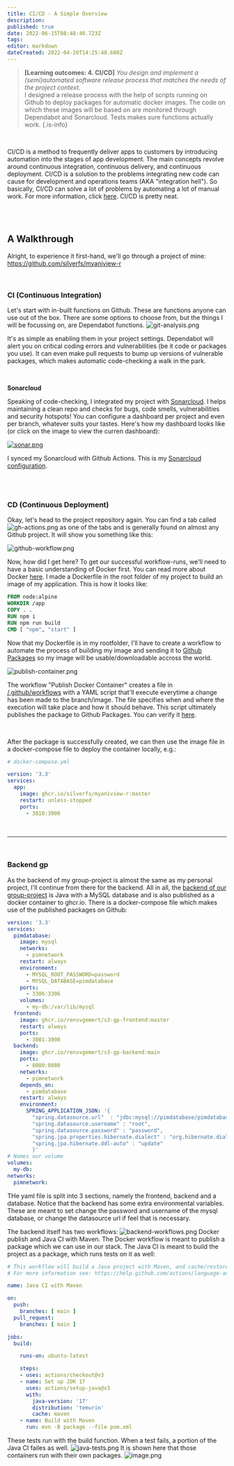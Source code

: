 ```yaml
---
title: CI/CD - A Simple Overview
description: 
published: true
date: 2022-06-15T08:48:40.723Z
tags: 
editor: markdown
dateCreated: 2022-04-20T14:25:48.680Z
---
```


> __[Learning outcomes: 4. CI/CD]__
*You design and implement a (semi)automated software release process that matches the needs of the project context.* <br />
I designed a release process with the help of scripts running on Github to deploy packages for automatic docker images. The code on which these images will be based on are monitored through Dependabot and Sonarcloud. Tests makes sure functions actually work.
{.is-info}

<br />

CI/CD is a method to frequently deliver apps to customers by introducing automation into the stages of app development. The main concepts revolve around continuous integration, continuous delivery, and continuous deployment. CI/CD is a solution to the problems integrating new code can cause for development and operations teams (AKA "integration hell"). So basically, CI/CD can solve a lot of problems by automating a lot of manual work. For more information, click [here](https://docs.github.com/en/actions).
CI/CD is pretty neat.

<br />
<br />

## A Walkthrough
Alright, to experience it first-hand, we'll go through a project of mine: https://github.com/silverfs/myaniview-r

<br />

### CI (Continuous Integration)

Let's start with in-built functions on Github. These are functions anyone can use out of the box. 
There are some options to choose from, but the things I will be focussing on, are Dependabot functions.
![git-analysis.png](/cicd/git-analysis.png)

It's as simple as enabling them in your project settings. Dependabot will alert you on critical coding errors and vulnerabilities (be it code or packages you use). It can even make pull requests to bump up versions of vulnerable packages, which makes automatic code-checking a walk in the park.

<br />

**Sonarcloud**

Speaking of code-checking, I integrated my project with [Sonarcloud](https://sonarcloud.io/). I helps maintaining a clean repo and checks for bugs, code smells, vulnerabilities and security hotspots! You can configure a dashboard per project and even per branch, whatever suits your tastes. Here's how my dashboard looks like (or click on the image to view the curren dashboard):

[![sonar.png](/cicd/sonar.png)](https://sonarcloud.io/project/overview?id=silverfs_myaniview-r)

I synced my Sonarcloud with Github Actions. This is my [Sonarcloud configuration](https://github.com/silverfs/myaniview-r/blob/master/.github/workflows/sonarcloud.yml).

<br />
<br />

### CD (Continuous Deployment)

Okay, let's head to the project repository again. You can find a tab called ![gh-actions.png](/cicd/gh-actions.png) as one of the tabs and is generally found on almost any Github project. It will show you something like this:


![github-workflow.png](/cicd/gh-workflow.png)


Now, how did I get here? To get our successful workflow-runs, we'll need to have a basic understanding of Docker first. You can read more about Docker [here](/manuals/docker).
I made a Dockerfile in the root folder of my project to build an image of my application. 
This is how it looks like:

```Dockerfile
FROM node:alpine
WORKDIR /app
COPY . .
RUN npm i
RUN npm run build
CMD [ "npm", "start" ]
```
Now that my Dockerfile is in my rootfolder, I'll have to create a workflow to automate the process of building my image and sending it to [Github Packages](https://ghcr.io) so my image will be usable/downloadable accross the world.

![publish-container.png](/cicd/publish-container.png)

The workflow "Publish Docker Container" creates a file in [/.github/workflows](https://github.com/silverfs/myaniview-r/blob/master/.github/workflows/docker-publish.yml) with a YAML script that'll execute everytime a change has been made to the branch/image. The file specifies when and where the execution will take place and how it should behave. This script ultimately publishes the package to Github Packages. You can verify it [here](https://github.com/silverfs/myaniview-r/pkgs/container/myaniview-r).


<br />

After the package is successfully created, we can then use the image file in a docker-compose file to deploy the container locally, e.g.:


```yaml
# docker-compose.yml

version: '3.3'
services:
  app:
    image: ghcr.io/silverfs/myaniview-r:master
    restart: unless-stopped
    ports: 
      - 3010:3000
```

<br />

---

<br />

### Backend gp

As the backend of my group-project is almost the same as my personal project, I'll continue from there for the backend. All in all, the [backend of our group-project](https://github.com/RensvGemert/S3-GP-Backend) is Java with a MySQL database and is also published as a docker container to ghcr.io.
There is a docker-compose file which makes use of the published packages on Github:

```yml
version: '3.3'
services:
  pimdatabase:
    image: mysql
    networks:
      - pimnetwork
    restart: always
    environment:
      - MYSQL_ROOT_PASSWORD=password
      - MYSQL_DATABASE=pimdatabase
    ports:
      - 3306:3306
    volumes:
      - my-db:/var/lib/mysql
  frontend:
    image: ghcr.io/rensvgemert/s3-gp-frontend:master
    restart: always
    ports: 
      - 3001:3000
  backend: 
    image: ghcr.io/rensvgemert/s3-gp-backend:main
    ports:
      - 8080:8080
    networks:
      - pimnetwork
    depends_on:
      - pimdatabase
    restart: always
    environment:
      SPRING_APPLICATION_JSON: '{
        "spring.datasource.url"  : "jdbc:mysql://pimdatabase/pimdatabase",
        "spring.datasource.username" : "root",
        "spring.datasource.password" : "password",
        "spring.jpa.properties.hibernate.dialect" : "org.hibernate.dialect.MySQL5InnoDBDialect",
        "spring.jpa.hibernate.ddl-auto" : "update"
        }'
# Names our volume
volumes:
  my-db:
networks:
  pimnetwork: 
```

THe yaml file is split into 3 sections, namely the frontend, backend and a database.
Notice that the backend has some extra environmental variables. These are meant to set change the password and username of the mysql database, or change the datasource url if feel that is necessary.

The backend itself has two workflows:
![backend-workflows.png](/cicd/backend-workflows.png)
Docker publish and Java CI with Maven.
The Docker workflow is meant to publish a package which we can use in our stack.
The Java CI is meant to build the project as a package, which runs tests on it as well:


```yml
# This workflow will build a Java project with Maven, and cache/restore any dependencies to improve the workflow execution time
# For more information see: https://help.github.com/actions/language-and-framework-guides/building-and-testing-java-with-maven

name: Java CI with Maven

on:
  push:
    branches: [ main ]
  pull_request:
    branches: [ main ]

jobs:
  build:

    runs-on: ubuntu-latest

    steps:
    - uses: actions/checkout@v3
    - name: Set up JDK 17
      uses: actions/setup-java@v3
      with:
        java-version: '17'
        distribution: 'temurin'
        cache: maven
    - name: Build with Maven
      run: mvn -B package --file pom.xml
```
These tests run with the build function. When a test fails, a portion of the Java CI failes as well.
![java-tests.png](/cicd/java-tests.png)
It is shown here that those containers run with their own packages.
![image.png](/cicd/image.png)